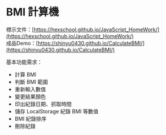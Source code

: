 # BMI 計算機

標示文件：[https://hexschool.github.io/JavaScript_HomeWork/](https://hexschool.github.io/JavaScript_HomeWork/)
<br>
成品Demo：[https://shinyu0430.github.io/CalculateBMI/](https://shinyu0430.github.io/CalculateBMI/)

基本功能需求：

* 計算 BMI
* 判斷 BMI 範圍
* 重新輸入數值
* 變更結果顏色
* 印出紀錄日期、抓取時間
* 儲存 LocalStorage 紀錄 BMI 等數值
* BMI 紀錄排序
* 刪除紀錄